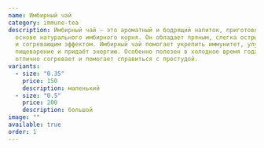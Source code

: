 ```yaml
---
name: Имбирный чай
category: immune-tea
description: Имбирный чай — это ароматный и бодрящий напиток, приготовленный на
  основе натурального имбирного корня. Он обладает пряным, слегка острым вкусом
  и согревающим эффектом. Имбирный чай помогает укрепить иммунитет, улучшает
  пищеварение и придаёт энергию. Особенно полезен в холодное время года — он
  отлично согревает и помогает справиться с простудой.
variants:
  - size: "0.35"
    price: 150
    description: маленький
  - size: "0.5"
    price: 200
    description: большой
image: ""
available: true
order: 1
---
```

